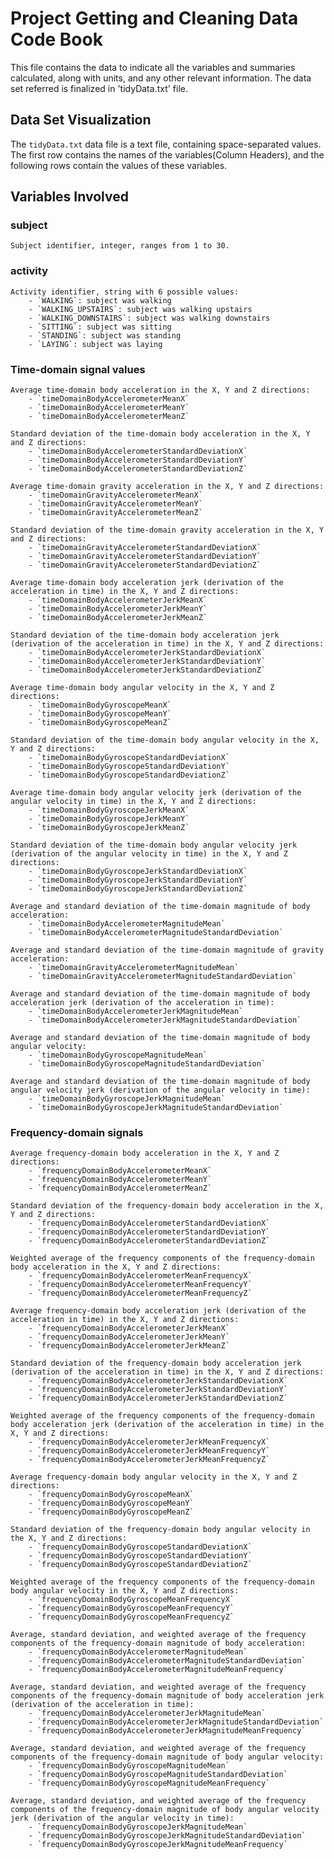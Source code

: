 # Project Getting and Cleaning Data Code Book
This file contains the data to indicate all the variables and summaries calculated, along with units, and any other relevant information. The data set referred is finalized
in 'tidyData.txt' file.

## Data Set Visualization
The `tidyData.txt` data file is a text file, containing space-separated values.
The first row contains the names of the variables(Column Headers), and the following rows contain the values of these variables.

## Variables Involved
### subject
	Subject identifier, integer, ranges from 1 to 30.
	
### activity
	Activity identifier, string with 6 possible values: 
		- `WALKING`: subject was walking
		- `WALKING_UPSTAIRS`: subject was walking upstairs
		- `WALKING_DOWNSTAIRS`: subject was walking downstairs
		- `SITTING`: subject was sitting
		- `STANDING`: subject was standing
		- `LAYING`: subject was laying
	
### Time-domain signal values
	Average time-domain body acceleration in the X, Y and Z directions:
		- `timeDomainBodyAccelerometerMeanX`
		- `timeDomainBodyAccelerometerMeanY`
		- `timeDomainBodyAccelerometerMeanZ`
		
	Standard deviation of the time-domain body acceleration in the X, Y and Z directions:
		- `timeDomainBodyAccelerometerStandardDeviationX`
		- `timeDomainBodyAccelerometerStandardDeviationY`
		- `timeDomainBodyAccelerometerStandardDeviationZ`
		
	Average time-domain gravity acceleration in the X, Y and Z directions:
		- `timeDomainGravityAccelerometerMeanX`
		- `timeDomainGravityAccelerometerMeanY`
		- `timeDomainGravityAccelerometerMeanZ`
		
	Standard deviation of the time-domain gravity acceleration in the X, Y and Z directions:
		- `timeDomainGravityAccelerometerStandardDeviationX`
		- `timeDomainGravityAccelerometerStandardDeviationY`
		- `timeDomainGravityAccelerometerStandardDeviationZ`
		
	Average time-domain body acceleration jerk (derivation of the acceleration in time) in the X, Y and Z directions:
		- `timeDomainBodyAccelerometerJerkMeanX`
		- `timeDomainBodyAccelerometerJerkMeanY`
		- `timeDomainBodyAccelerometerJerkMeanZ`
		
	Standard deviation of the time-domain body acceleration jerk (derivation of the acceleration in time) in the X, Y and Z directions:
		- `timeDomainBodyAccelerometerJerkStandardDeviationX`
		- `timeDomainBodyAccelerometerJerkStandardDeviationY`
		- `timeDomainBodyAccelerometerJerkStandardDeviationZ`	
		
	Average time-domain body angular velocity in the X, Y and Z directions:
		- `timeDomainBodyGyroscopeMeanX`
		- `timeDomainBodyGyroscopeMeanY`
		- `timeDomainBodyGyroscopeMeanZ`
		
	Standard deviation of the time-domain body angular velocity in the X, Y and Z directions:
		- `timeDomainBodyGyroscopeStandardDeviationX`
		- `timeDomainBodyGyroscopeStandardDeviationY`
		- `timeDomainBodyGyroscopeStandardDeviationZ`

	Average time-domain body angular velocity jerk (derivation of the angular velocity in time) in the X, Y and Z directions:
		- `timeDomainBodyGyroscopeJerkMeanX`
		- `timeDomainBodyGyroscopeJerkMeanY`
		- `timeDomainBodyGyroscopeJerkMeanZ`

	Standard deviation of the time-domain body angular velocity jerk (derivation of the angular velocity in time) in the X, Y and Z directions:
		- `timeDomainBodyGyroscopeJerkStandardDeviationX`
		- `timeDomainBodyGyroscopeJerkStandardDeviationY`
		- `timeDomainBodyGyroscopeJerkStandardDeviationZ`

	Average and standard deviation of the time-domain magnitude of body acceleration:
		- `timeDomainBodyAccelerometerMagnitudeMean`
		- `timeDomainBodyAccelerometerMagnitudeStandardDeviation`

	Average and standard deviation of the time-domain magnitude of gravity acceleration:
		- `timeDomainGravityAccelerometerMagnitudeMean`
		- `timeDomainGravityAccelerometerMagnitudeStandardDeviation`

	Average and standard deviation of the time-domain magnitude of body acceleration jerk (derivation of the acceleration in time):
		- `timeDomainBodyAccelerometerJerkMagnitudeMean`
		- `timeDomainBodyAccelerometerJerkMagnitudeStandardDeviation`

	Average and standard deviation of the time-domain magnitude of body angular velocity:
		- `timeDomainBodyGyroscopeMagnitudeMean`
		- `timeDomainBodyGyroscopeMagnitudeStandardDeviation`

	Average and standard deviation of the time-domain magnitude of body angular velocity jerk (derivation of the angular velocity in time):
		- `timeDomainBodyGyroscopeJerkMagnitudeMean`
		- `timeDomainBodyGyroscopeJerkMagnitudeStandardDeviation`
		
### Frequency-domain signals
	Average frequency-domain body acceleration in the X, Y and Z directions:
		- `frequencyDomainBodyAccelerometerMeanX`
		- `frequencyDomainBodyAccelerometerMeanY`
		- `frequencyDomainBodyAccelerometerMeanZ`

	Standard deviation of the frequency-domain body acceleration in the X, Y and Z directions:
		- `frequencyDomainBodyAccelerometerStandardDeviationX`
		- `frequencyDomainBodyAccelerometerStandardDeviationY`
		- `frequencyDomainBodyAccelerometerStandardDeviationZ`

	Weighted average of the frequency components of the frequency-domain body acceleration in the X, Y and Z directions:
		- `frequencyDomainBodyAccelerometerMeanFrequencyX`
		- `frequencyDomainBodyAccelerometerMeanFrequencyY`
		- `frequencyDomainBodyAccelerometerMeanFrequencyZ`

	Average frequency-domain body acceleration jerk (derivation of the acceleration in time) in the X, Y and Z directions:
		- `frequencyDomainBodyAccelerometerJerkMeanX`
		- `frequencyDomainBodyAccelerometerJerkMeanY`
		- `frequencyDomainBodyAccelerometerJerkMeanZ`

	Standard deviation of the frequency-domain body acceleration jerk (derivation of the acceleration in time) in the X, Y and Z directions:
		- `frequencyDomainBodyAccelerometerJerkStandardDeviationX`
		- `frequencyDomainBodyAccelerometerJerkStandardDeviationY`
		- `frequencyDomainBodyAccelerometerJerkStandardDeviationZ`

	Weighted average of the frequency components of the frequency-domain body acceleration jerk (derivation of the acceleration in time) in the X, Y and Z directions:
		- `frequencyDomainBodyAccelerometerJerkMeanFrequencyX`
		- `frequencyDomainBodyAccelerometerJerkMeanFrequencyY`
		- `frequencyDomainBodyAccelerometerJerkMeanFrequencyZ`

	Average frequency-domain body angular velocity in the X, Y and Z directions:
		- `frequencyDomainBodyGyroscopeMeanX`
		- `frequencyDomainBodyGyroscopeMeanY`
		- `frequencyDomainBodyGyroscopeMeanZ`

	Standard deviation of the frequency-domain body angular velocity in the X, Y and Z directions:
		- `frequencyDomainBodyGyroscopeStandardDeviationX`
		- `frequencyDomainBodyGyroscopeStandardDeviationY`
		- `frequencyDomainBodyGyroscopeStandardDeviationZ`

	Weighted average of the frequency components of the frequency-domain body angular velocity in the X, Y and Z directions:
		- `frequencyDomainBodyGyroscopeMeanFrequencyX`
		- `frequencyDomainBodyGyroscopeMeanFrequencyY`
		- `frequencyDomainBodyGyroscopeMeanFrequencyZ`

	Average, standard deviation, and weighted average of the frequency components of the frequency-domain magnitude of body acceleration:
		- `frequencyDomainBodyAccelerometerMagnitudeMean`
		- `frequencyDomainBodyAccelerometerMagnitudeStandardDeviation`
		- `frequencyDomainBodyAccelerometerMagnitudeMeanFrequency`

	Average, standard deviation, and weighted average of the frequency components of the frequency-domain magnitude of body acceleration jerk (derivation of the acceleration in time):
		- `frequencyDomainBodyAccelerometerJerkMagnitudeMean`
		- `frequencyDomainBodyAccelerometerJerkMagnitudeStandardDeviation`
		- `frequencyDomainBodyAccelerometerJerkMagnitudeMeanFrequency`

	Average, standard deviation, and weighted average of the frequency components of the frequency-domain magnitude of body angular velocity:
		- `frequencyDomainBodyGyroscopeMagnitudeMean`
		- `frequencyDomainBodyGyroscopeMagnitudeStandardDeviation`
		- `frequencyDomainBodyGyroscopeMagnitudeMeanFrequency`

	Average, standard deviation, and weighted average of the frequency components of the frequency-domain magnitude of body angular velocity jerk (derivation of the angular velocity in time):
		- `frequencyDomainBodyGyroscopeJerkMagnitudeMean`
		- `frequencyDomainBodyGyroscopeJerkMagnitudeStandardDeviation`
		- `frequencyDomainBodyGyroscopeJerkMagnitudeMeanFrequency`
		
	